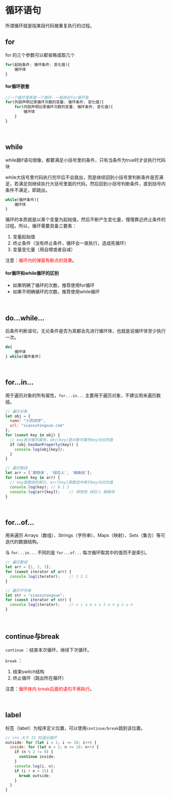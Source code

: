 # 循环语句

所谓循环就是指某段代码被重复执行的过程。

## for

for 的三个参数可以都省略或取几个

```js
for(起始条件; 循环条件; 变化值){
	循环体
}
```

#### for循环嵌套

```js
//一个循环里再套一个循环，一般用在for循环里
for(外部声明记录循环次数的变量; 循环条件; 变化值){
	for(内部声明记录循环次数的变量; 循环条件; 变化值){
		循环体
	}
}
```

<br>

## while

while跟if语句很像，都要满足小括号里的条件，只有当条件为true时才会执行代码块

while大括号里代码执行完毕后不会跳出，而是继续回到小括号里判断条件是否满足，若满足则继续执行大括号里面的代码，然后回到小括号判断条件，直到括号内条件不满足，即跳出。

```js
while(循环条件){
	循环体
}
```

循环的本质就是以某个变量为起始值，然后不断产生变化量，慢慢靠近终止条件的过程。所以，循环需要具备三要素：	

1. 变量起始值
2. 终止条件（没有终止条件，循环会一直执行，造成死循环）
3. 变量变化量（用自增或者自减）

注意：<font color="red">循环内的弹窗有断点的效果</font>。

#### for循环和while循环的区别

- 如果明确了循环的次数，推荐使用for循环
- 如果不明确循环的次数，推荐使用while循环

<br>

## do...while...

后条件判断语句，无论条件是否为真都会先进行循环体，也就是说循环体至少执行一次。

```js
do{
	循环体
} while(循环条件)
```

<br>

## for...in...

用于遍历对象的所有属性，`for...in...` 主要用于遍历对象，不建议用来遍历数组。

```js
// 遍历对象
let obj = {
  name: "小苏同学",
  url: "xiaosutongxue.com"
};
for (const key in obj) {
  // key是对象的属性，obj[key]是对象中属性key对应的值
  if (obj.hasOwnProperty(key)) {
    console.log(obj[key]);
  }
}

// 遍历数组
let arr = ['钢铁侠', '绿巨人', '蜘蛛侠'];
for (const key in arr) {
  // key是数组的索引，arr[key]是数组中索引key对应的值
  console.log(key);	// 0 1 2
  console.log(arr[key]);	// 钢铁侠 绿巨人 蜘蛛侠
}
```

<br>

## for...of...

用来遍历 Arrays（数组）、Strings（字符串）、Maps（映射）、Sets（集合）等可迭代的数据结构。

与 `for...in...` 不同的是 `for...of...` 每次循环取其中的值而不是索引。

```js
// 遍历数组
let arr = [1, 2, 3];
for (const iterator of arr) {
  console.log(iterator);	// 1 2 3
}

// 遍历字符串
let str = "xiaosutongxue";
for (const iterator of str) {
  console.log(iterator);	// x i a o s u t o n g x u e
}
```

<br>

## continue与break

`continue` ：结束本次循环，继续下次循环。

`break` ：

1. 结束switch结构
2. 终止循环（跳出所在循环）

注意：<font color="red">循环体内 break后面的语句不再执行</font>。

<br>

## label

标签（label）为程序定义位置，可以使用`continue/break`跳到该位置。

```js
// i+n 大于 15 时退出循环
outside: for (let i = 1; i <= 10; i++) {
  inside: for (let n = 1; n <= 10; n++) {
    if (n % 2 != 0) {
      continue inside;
    }
    console.log(i, n);
    if (i + n > 15) {
      break outside;
    }
  }
}
```

